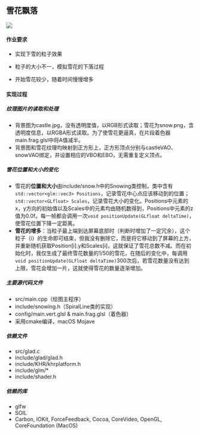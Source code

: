 ## 雪花飘落

![](http://pic.qianl.in/uploads/big/66f421a5a29e61c968c3b1794d01d158.gif)

#### 作业要求

* 实现下雪的粒子效果
* 粒子的大小不一，模拟雪花的下落过程

* 开始雪花较少，随着时间慢慢增多

#### 实现过程

##### 纹理图片的读取和处理

* 背景图为castle.jpg，没有透明度值，以RGB形式读取；雪花为snow.png，含透明度信息，以RGBA形式读取。为了使雪花更逼真，在片段着色器main.frag.glsl中将A值减半。
* 背景图和雪花纹理均映射到正方形上，正方形顶点分别与castleVAO、snowVAO绑定，并设置相应的VBO和EBO，无需重复定义顶点。

##### 雪花位置和大小的变化

* 雪花的**位置和大小**由include/snow.h中的Snowing类控制，类中含有`std::vector<glm::vec3> Positions`，记录雪花中心点应该移动到的位置；`std::vector<GLfloat> Scales`，记录雪花大小的变化。Positions中元素的x，y方向的初始值以及Scales中的元素均由随机数得到，Positions中元素的z值为0.0f。每一帧都会调用一次`void positionUpdate(GLfloat deltaTime)`，使雪花位置下降一定距离。
* **雪花的增多**：当粒子最上端到达屏幕底部时（判断时增加了一定冗余），这个粒子（i）的生命即可结束，但我没有删除它，而是将它移动到了屏幕的上方，并重新随机获取Position[i].y和Scales[i]，这就保证了雪花总数不减。而在初始化时，我仅生成了最终雪花数量的1/50的雪花，在随后的变化中，每调用`void positionUpdate(GLfloat deltaTime)`300次后，若雪花数量没有达到上限，雪花会增加一片，这就使得雪花的数量逐渐增加。

##### 主要源代码文件

- src/main.cpp（绘图主程序）
- include/snowing.h（SpiralLine类的实现）
- config/main.vert.glsl & main.frag.glsl（着色器）
- 采用cmake编译，macOS Mojave

##### 依赖文件

* src/glad.c
* include/glad/glad.h
* include/KHR/khrplatform.h
* include/glm/*
* include/shader.h

##### 依赖的库

* glfw
* SOIL
* Carbon, IOKit, ForceFeedback, Cocoa, CoreVideo, OpenGL, CoreFoundation (MacOS)


